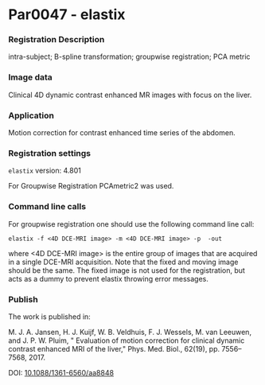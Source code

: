 # Par0047 - elastix

###  Registration Description
intra-subject; B-spline transformation; groupwise registration; PCA metric	

###  Image data

Clinical 4D dynamic contrast enhanced MR images with focus on the liver.

###  Application

Motion correction for contrast enhanced time series of the abdomen.

###  Registration settings

`elastix` version: 4.801

For Groupwise Registration PCAmetric2 was used.

###  Command line calls

For groupwise registration one should use the following command line call:


    elastix -f <4D DCE-MRI image> -m <4D DCE-MRI image> -p  -out

where <4D DCE-MRI image> is the entire group of images that are acquired in a single DCE-MRI acquisition. Note that the fixed and moving image should be the same. The fixed image is not used for the registration, but acts as a dummy to prevent elastix throwing error messages.

###  Publish

The work is published in:

M. J. A. Jansen, H. J. Kuijf, W. B. Veldhuis, F. J. Wessels, M. van Leeuwen, and J. P. W. Pluim, " Evaluation of motion correction for clinical dynamic contrast enhanced MRI of the liver," Phys. Med. Biol., 62(19), pp. 7556–7568, 2017.

DOI: [10.1088/1361-6560/aa8848][1]

[1]: https://iopscience.iop.org/article/10.1088/1361-6560/aa8848
